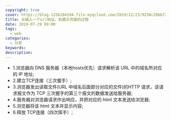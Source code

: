 ```yaml
---
copyright: true
cover: https://blog-1256184194.file.myqcloud.com/2019/12/23/9238c28bb7224.jpg
title: 从输入一个url地址，到展示页面的过程
date: 2019-07-29 09:00
tags:
  - web
categories:
  - 分享
keywords:
description:
---
```


- 1.浏览器向 DNS 服务器（本地hosts优先）请求解析该 URL 中的域名所对应的 IP 地址;
- 2.建立TCP连接（三次握手）;
- 3.浏览器发出读取文件(URL 中域名后面部分对应的文件)的HTTP 请求，该请求报文作为 TCP 三次握手的第三个报文的数据发送给服务器;
- 4.服务器对浏览器请求作出响应，并把对应的 html 文本发送给浏览器;
- 5.浏览器将该 html 文本并显示内容;
- 6.释放 TCP连接（四次挥手）;
